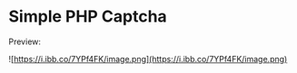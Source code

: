 # Simple PHP Captcha

Preview: 

![https://i.ibb.co/7YPf4FK/image.png](https://i.ibb.co/7YPf4FK/image.png)
